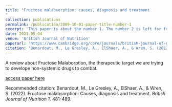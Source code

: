 ```yaml
---
title: "Fructose malabsorption: causes, diagnosis and treatment
"
collection: publications
permalink: /publication/2009-10-01-paper-title-number-1
excerpt: 'This paper is about the number 1. The number 2 is left for future work.'
date: 2021-05-04
venue: 'British Journal of Nutrition'
paperurl: 'https://www.cambridge.org/core/journals/british-journal-of-nutrition/article/fructose-malabsorption-causes-diagnosis-and-treatment/E737A2C1684E85257F28581628CD15BF'
citation: 'Benardout, M., Le Gresley, A., ElShaer, A., & Wren, S. (2022). Fructose malabsorption: Causes, diagnosis and treatment. <i>British Journal of Nutrition 1</i>. 481-489.'
---
```

A review about Fructose Malaborption, the therapeutic target we are trying to develope non-systemic drugs to combat.

[access paper here]([http://academicpages.github.io/files/paper1.pdf](https://www.cambridge.org/core/journals/british-journal-of-nutrition/article/fructose-malabsorption-causes-diagnosis-and-treatment/E737A2C1684E85257F28581628CD15BF)https://www.cambridge.org/core/journals/british-journal-of-nutrition/article/fructose-malabsorption-causes-diagnosis-and-treatment/E737A2C1684E85257F28581628CD15BF)

Recommended citation: Benardout, M., Le Gresley, A., ElShaer, A., & Wren, S. (2022). Fructose malabsorption: Causes, diagnosis and treatment. <i>British Journal of Nutrition 1</i>. 481-489.
